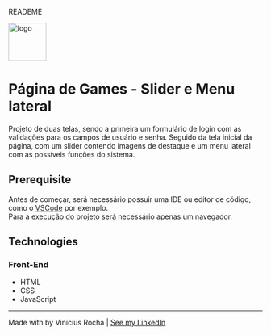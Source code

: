 READEME

<img src="https://upload.wikimedia.org/wikipedia/commons/thumb/e/e0/Git-logo.svg/1200px-Git-logo.svg.png" alt="logo" width="75">

# Página de Games - Slider e Menu lateral

Projeto de duas telas, sendo a primeira um formulário de login com as validações para os campos de usuário e senha.
Seguido da tela inicial da página, com um slider contendo imagens de destaque e um menu lateral com as possíveis funções do sistema.

## Prerequisite

Antes de começar, será necessário possuir uma IDE ou editor de código, como o [VSCode](https://code.visualstudio.com/) por exemplo.<br> 
Para a execução do projeto será necessário apenas um navegador.

## Technologies

### Front-End
- HTML
- CSS
- JavaScript
---
Made with by Vinicius Rocha | [See my LinkedIn](https://www.linkedin.com/in/vinicius-rocha-santos/)